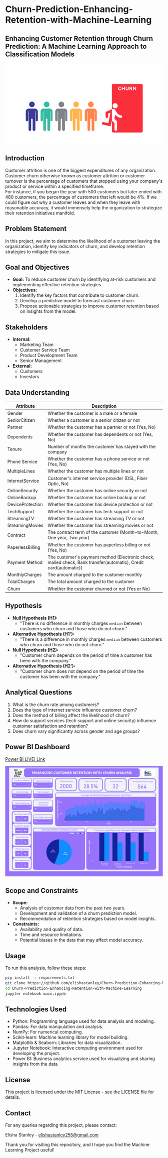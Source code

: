 # Churn-Prediction-Enhancing-Retention-with-Machine-Learning
## Enhancing Customer Retention through Churn Prediction: A Machine Learning Approach to Classification Models

![alt text](<images/64f89c9909a64782cd497652_chrun diagram - no background-p-800.png>)

## Introduction

Customer attrition is one of the biggest expenditures of any
organization. Customer churn otherwise known as customer attrition or
customer turnover is the percentage of customers that stopped using your
company\'s product or service within a specified timeframe.\
For instance, if you began the year with 500 customers but later ended
with 480 customers, the percentage of customers that left would be 4%.
If we could figure out why a customer leaves and when they leave with
reasonable accuracy, it would immensely help the organization to
strategize their retention initiatives manifold.

## Problem Statement

In this project, we aim to determine the likelihood of a customer leaving the organization, identify key indicators of churn, and develop retention strategies to mitigate this issue.

## Goal and Objectives

- **Goal:** To reduce customer churn by identifying at-risk customers and implementing effective retention strategies.
- **Objectives:**
  1. Identify the key factors that contribute to customer churn.
  2. Develop a predictive model to forecast customer churn.
  3. Propose actionable strategies to improve customer retention based on insights from the model.

## Stakeholders

- **Internal:**
  - Marketing Team
  - Customer Service Team
  - Product Development Team
  - Senior Management
- **External:**
  - Customers
  - Investors

## Data Understanding

| **Attribute**         | **Description**                                                |
|-----------------------|----------------------------------------------------------------|
| Gender                | Whether the customer is a male or a female                      |
| SeniorCitizen         | Whether a customer is a senior citizen or not                   |
| Partner               | Whether the customer has a partner or not (Yes, No)             |
| Dependents            | Whether the customer has dependents or not (Yes, No)            |
| Tenure                | Number of months the customer has stayed with the company      |
| Phone Service         | Whether the customer has a phone service or not (Yes, No)       |
| MultipleLines         | Whether the customer has multiple lines or not                  |
| InternetService       | Customer's internet service provider (DSL, Fiber Optic, No)    |
| OnlineSecurity        | Whether the customer has online security or not                 |
| OnlineBackup          | Whether the customer has online backup or not                   |
| DeviceProtection      | Whether the customer has device protection or not               |
| TechSupport           | Whether the customer has tech support or not                    |
| StreamingTV           | Whether the customer has streaming TV or not                    |
| StreamingMovies       | Whether the customer has streaming movies or not                |
| Contract              | The contract term of the customer (Month-to-Month, One year, Two year) |
| PaperlessBilling      | Whether the customer has paperless billing or not (Yes, No)    |
| Payment Method        | The customer's payment method (Electronic check, mailed check, Bank transfer(automatic), Credit card(automatic)) |
| MonthlyCharges        | The amount charged to the customer monthly                      |
| TotalCharges          | The total amount charged to the customer                        |
| Churn                 | Whether the customer churned or not (Yes or No)                 |

## Hypothesis

- **Null Hypothesis (H1):**
  - "There is no difference in monthly charges `median` between customers who churn and those who do not churn."
- **Alternative Hypothesis (H1'):**
  - "There is a difference in monthly charges `median` between customers who churn and those who do not churn."
- **Null Hypothesis (H2):**
  - "Customer churn depends on the period of time a customer has been with the company."
- **Alternative Hypothesis (H2'):**
  - "Customer churn does not depend on the period of time the customer has been with the company."

## Analytical Questions

1. What is the churn rate among customers?
2. Does the type of internet service influence customer churn?
3. Does the method of billing affect the likelihood of churn?
4. How do support services (tech support and online security) influence customer satisfaction and retention?
5. Does churn vary significantly across gender and age groups?

## Power BI Dashboard

[Power BI LIVE! Link](https://app.powerbi.com/view?r=eyJrIjoiNzg5Yjc4ZTktYmM5My00NmMxLThiYzYtZjNiNGU2NjA2YjllIiwidCI6IjQ0ODdiNTJmLWYxMTgtNDgzMC1iNDlkLTNjMjk4Y2I3MTA3NSJ9)
   
   
![images/Screenshot 2024-07-07 203540.png](<images/Screenshot 2024-07-07 203540.png>)

## Scope and Constraints

- **Scope:**
  - Analysis of customer data from the past two years.
  - Development and validation of a churn prediction model.
  - Recommendation of retention strategies based on model insights.
- **Constraints:**
  - Availability and quality of data.
  - Time and resource limitations.
  - Potential biases in the data that may affect model accuracy.

## Usage

To run this analysis, follow these steps:

```bash
pip install -r requirements.txt
git clone https://github.com/elishastanley/Churn-Prediction-Enhancing-Retention-with-Machine-Learning.git
cd Churn-Prediction-Enhancing-Retention-with-Machine-Learning
jupyter notebook main.ipynb
```

## Technologies Used
- Python: Programming language used for data analysis and modeling.
- Pandas: For data manipulation and analysis.
- NumPy: For numerical computing.
- Scikit-learn: Machine learning library for model building.
- Matplotlib & Seaborn: Libraries for data visualization.
- Jupyter Notebook: Interactive computing environment used for developing the project.
- Power BI: Business analytics service used for visualizing and sharing insights from the data


## License

This project is licensed under the MIT License - see the LICENSE file for details.

## Contact

For any queries regarding this project, please contact:

Elisha Stanley - <elishastanley255@gmail.com>

Thank you for visiting this repository, and I hope you find the Machine Learning Project useful!
